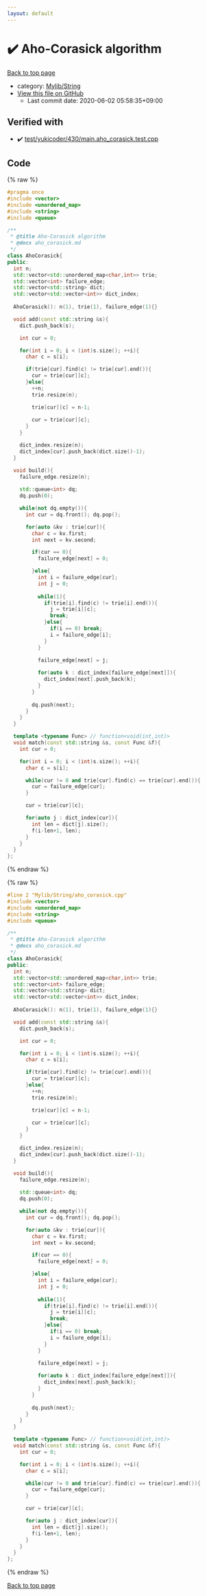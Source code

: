 ```yaml
---
layout: default
---
```


<!-- mathjax config similar to math.stackexchange -->
<script type="text/javascript" async
  src="https://cdnjs.cloudflare.com/ajax/libs/mathjax/2.7.5/MathJax.js?config=TeX-MML-AM_CHTML">
</script>
<script type="text/x-mathjax-config">
  MathJax.Hub.Config({
    TeX: { equationNumbers: { autoNumber: "AMS" }},
    tex2jax: {
      inlineMath: [ ['$','$'] ],
      processEscapes: true
    },
    "HTML-CSS": { matchFontHeight: false },
    displayAlign: "left",
    displayIndent: "2em"
  });
</script>

<script type="text/javascript" src="https://cdnjs.cloudflare.com/ajax/libs/jquery/3.4.1/jquery.min.js"></script>
<script src="https://cdn.jsdelivr.net/npm/jquery-balloon-js@1.1.2/jquery.balloon.min.js" integrity="sha256-ZEYs9VrgAeNuPvs15E39OsyOJaIkXEEt10fzxJ20+2I=" crossorigin="anonymous"></script>
<script type="text/javascript" src="../../../assets/js/copy-button.js"></script>
<link rel="stylesheet" href="../../../assets/css/copy-button.css" />


# :heavy_check_mark: Aho-Corasick algorithm

<a href="../../../index.html">Back to top page</a>

* category: <a href="../../../index.html#d75653ebf9facf6e669959c8c0d9cbcf">Mylib/String</a>
* <a href="{{ site.github.repository_url }}/blob/master/Mylib/String/aho_corasick.cpp">View this file on GitHub</a>
    - Last commit date: 2020-06-02 05:58:35+09:00




## Verified with

* :heavy_check_mark: <a href="../../../verify/test/yukicoder/430/main.aho_corasick.test.cpp.html">test/yukicoder/430/main.aho_corasick.test.cpp</a>


## Code

<a id="unbundled"></a>
{% raw %}
```cpp
#pragma once
#include <vector>
#include <unordered_map>
#include <string>
#include <queue>

/**
 * @title Aho-Corasick algorithm
 * @docs aho_corasick.md
 */
class AhoCorasick{
public:
  int n;
  std::vector<std::unordered_map<char,int>> trie;
  std::vector<int> failure_edge;
  std::vector<std::string> dict;
  std::vector<std::vector<int>> dict_index;
  
  AhoCorasick(): n(1), trie(1), failure_edge(1){}

  void add(const std::string &s){
    dict.push_back(s);

    int cur = 0;

    for(int i = 0; i < (int)s.size(); ++i){
      char c = s[i];

      if(trie[cur].find(c) != trie[cur].end()){
        cur = trie[cur][c];
      }else{
        ++n;
        trie.resize(n);

        trie[cur][c] = n-1;
	
        cur = trie[cur][c];
      }
    }

    dict_index.resize(n);
    dict_index[cur].push_back(dict.size()-1);
  }

  void build(){
    failure_edge.resize(n);
    
    std::queue<int> dq;
    dq.push(0);

    while(not dq.empty()){
      int cur = dq.front(); dq.pop();

      for(auto &kv : trie[cur]){
        char c = kv.first;
        int next = kv.second;

        if(cur == 0){
          failure_edge[next] = 0;

        }else{
          int i = failure_edge[cur];
          int j = 0;
	
          while(1){
            if(trie[i].find(c) != trie[i].end()){
              j = trie[i][c];
              break;
            }else{
              if(i == 0) break;
              i = failure_edge[i];
            }
          }
	
          failure_edge[next] = j;

          for(auto k : dict_index[failure_edge[next]]){
            dict_index[next].push_back(k);
          }
        }
	
        dq.push(next);
      }
    }
  }

  template <typename Func> // function<void(int,int)>
  void match(const std::string &s, const Func &f){
    int cur = 0;

    for(int i = 0; i < (int)s.size(); ++i){
      char c = s[i];

      while(cur != 0 and trie[cur].find(c) == trie[cur].end()){
        cur = failure_edge[cur];
      }

      cur = trie[cur][c];

      for(auto j : dict_index[cur]){
        int len = dict[j].size();
        f(i-len+1, len);
      }
    }
  }
};

```
{% endraw %}

<a id="bundled"></a>
{% raw %}
```cpp
#line 2 "Mylib/String/aho_corasick.cpp"
#include <vector>
#include <unordered_map>
#include <string>
#include <queue>

/**
 * @title Aho-Corasick algorithm
 * @docs aho_corasick.md
 */
class AhoCorasick{
public:
  int n;
  std::vector<std::unordered_map<char,int>> trie;
  std::vector<int> failure_edge;
  std::vector<std::string> dict;
  std::vector<std::vector<int>> dict_index;
  
  AhoCorasick(): n(1), trie(1), failure_edge(1){}

  void add(const std::string &s){
    dict.push_back(s);

    int cur = 0;

    for(int i = 0; i < (int)s.size(); ++i){
      char c = s[i];

      if(trie[cur].find(c) != trie[cur].end()){
        cur = trie[cur][c];
      }else{
        ++n;
        trie.resize(n);

        trie[cur][c] = n-1;
	
        cur = trie[cur][c];
      }
    }

    dict_index.resize(n);
    dict_index[cur].push_back(dict.size()-1);
  }

  void build(){
    failure_edge.resize(n);
    
    std::queue<int> dq;
    dq.push(0);

    while(not dq.empty()){
      int cur = dq.front(); dq.pop();

      for(auto &kv : trie[cur]){
        char c = kv.first;
        int next = kv.second;

        if(cur == 0){
          failure_edge[next] = 0;

        }else{
          int i = failure_edge[cur];
          int j = 0;
	
          while(1){
            if(trie[i].find(c) != trie[i].end()){
              j = trie[i][c];
              break;
            }else{
              if(i == 0) break;
              i = failure_edge[i];
            }
          }
	
          failure_edge[next] = j;

          for(auto k : dict_index[failure_edge[next]]){
            dict_index[next].push_back(k);
          }
        }
	
        dq.push(next);
      }
    }
  }

  template <typename Func> // function<void(int,int)>
  void match(const std::string &s, const Func &f){
    int cur = 0;

    for(int i = 0; i < (int)s.size(); ++i){
      char c = s[i];

      while(cur != 0 and trie[cur].find(c) == trie[cur].end()){
        cur = failure_edge[cur];
      }

      cur = trie[cur][c];

      for(auto j : dict_index[cur]){
        int len = dict[j].size();
        f(i-len+1, len);
      }
    }
  }
};

```
{% endraw %}

<a href="../../../index.html">Back to top page</a>

